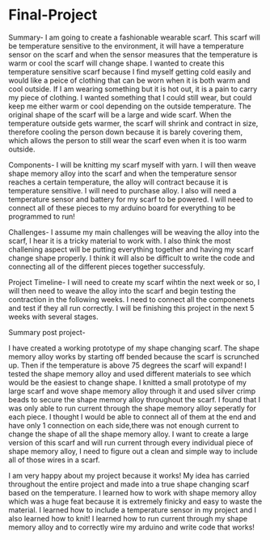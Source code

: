 # Final-Project

Summary-
I am going to create a fashionable wearable scarf. This scarf will be temperature sensitive to the environment, it will have a temperature sensor on the scarf and when the sensor measures that the temperature is warm or cool the scarf will change shape. I wanted to create this temperature sensitive scarf because I find myself getting cold easily and would like a peice of clothing that can be worn when it is both warm and cool outside. If I am wearing something but it is hot out, it is a pain to carry my piece of clothing. I wanted something that I could still wear, but could keep me either warm or cool depending on the outside temperature.  The original shape of the scarf will be a large and wide scarf. When the temperature outside gets warmer, the scarf will shrink and contract in size, therefore cooling the person down because it is barely covering them, which allows the person to still wear the scarf even when it is too warm outside. 

Components-
I will be knitting my scarf myself with yarn. I will then weave shape memory alloy into the scarf and when the temperature sensor reaches a certain temperature, the alloy will contract because it is temperature sensitive. I will need to purchase alloy. I also will need a temperature sensor and battery for my scarf to be powered. I will need to connect all of these pieces to my arduino board for everything to be programmed to run!

Challenges-
I assume my main challenges will be weaving the alloy into the scarf, I hear it is a tricky material to work with. I also think the most challening aspect will be putting everything together and having my scarf change shape properly. I think it will also be difficult to write the code and connecting all of the different pieces together successfuly.  

Project Timeline-
I will need to create my scarf wihtin the next week or so, I will then need to weave the alloy into the scarf and begin testing the contraction in the following weeks. I need to connect all the componenets and test if they all run correctly. I will be finishing this project in the next 5 weeks with several stages. 



Summary post project-

I have created a working prototype of my shape changing scarf. The shape memory alloy works by starting off bended because the scarf is scrunched up. Then if the temperature is above 75 degrees the scarf will expand! I tested the shape memory alloy and used different materials to see which would be the easiest to change shape. I knitted a small prototype of my large scarf and wove shape memory alloy through it and used silver crimp beads to secure the shape memory alloy throughout the scarf. I found that I was only able to run current through the shape memory alloy seperatly for each piece. I thought I would be able to connect all of them at the end and have only 1 connection on each side,there was not enough current to change the shape of all the shape memory alloy. I want to create a large version of this scarf and will run current through every individual piece of shape memory alloy, I need to figure out a clean and simple way to include all of those wires in a scarf. 

I am very happy about my project because it works! My idea has carried throughout the entire project and made into a true shape changing scarf based on the temperature. I learned how to work with shape memory alloy which was a huge feat because it is extremely finicky and easy to waste the material. I learned how to include a temperature sensor in my project and I also learned how to knit! I learned how to run current through my shape memory alloy and to correctly wire my arduino and write code that works!  

